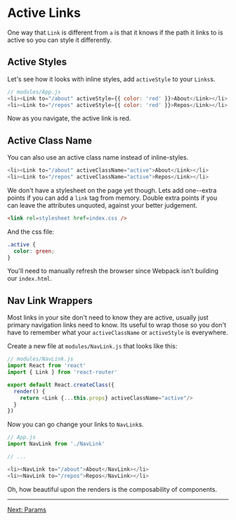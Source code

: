 # Active Links

One way that `Link` is different from `a` is that it knows if the path
it links to is active so you can style it differently.

## Active Styles

Let's see how it looks with inline styles, add `activeStyle` to your
`Links`s.

```js
// modules/App.js
<li><Link to="/about" activeStyle={{ color: 'red' }}>About</Link></li>
<li><Link to="/repos" activeStyle={{ color: 'red' }}>Repos</Link></li>
```

Now as you navigate, the active link is red.

## Active Class Name

You can also use an active class name instead of inline-styles.

```js
<li><Link to="/about" activeClassName="active">About</Link></li>
<li><Link to="/repos" activeClassName="active">Repos</Link></li>
```

We don't have a stylesheet on the page yet though. Lets add one--extra
points if you can add a `link` tag from memory. Double extra points if
you can leave the attributes unquoted, against your better judgement.

```html
<link rel=stylesheet href=index.css />
```

And the css file:

```css
.active {
  color: green;
}
```

You'll need to manually refresh the browser since Webpack isn't building
our `index.html`.

## Nav Link Wrappers

Most links in your site don't need to know they are active, usually just
primary navigation links need to know. Its useful to wrap those so you
don't have to remember what your `activeClassName` or `activeStyle` is
everywhere.

Create a new file at `modules/NavLink.js` that looks like this:

```js
// modules/NavLink.js
import React from 'react'
import { Link } from 'react-router'

export default React.createClass({
  render() {
    return <Link {...this.props} activeClassName="active"/>
  }
})
```

Now you can go change your links to `NavLink`s.

```js
// App.js
import NavLink from './NavLink'

// ...

<li><NavLink to="/about">About</NavLink></li>
<li><NavLink to="/repos">Repos</NavLink></li>
```

Oh, how beautiful upon the renders is the composability of components.

---

[Next: Params](06-params.md)

